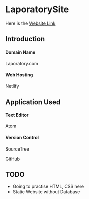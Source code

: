 # LaporatorySite
Here is the [Website Link](www.laporatory.com)

## Introduction

#### Domain Name
Laporatory.com

#### Web Hosting
Netlify

## Application Used

#### Text Editor
Atom

#### Version Control
SourceTree 

GitHub

## TODO
* Going to practise HTML, CSS here
* Static Website without Database


